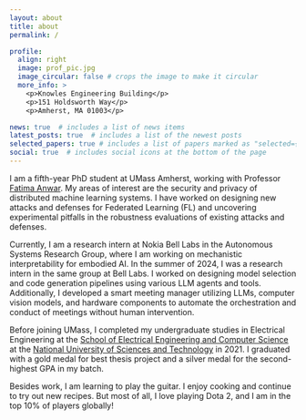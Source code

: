 ```yaml
---
layout: about
title: about
permalink: /

profile:
  align: right
  image: prof_pic.jpg
  image_circular: false # crops the image to make it circular
  more_info: >
    <p>Knowles Engineering Building</p>
    <p>151 Holdsworth Way</p>
    <p>Amherst, MA 01003</p>

news: true  # includes a list of news items
latest_posts: true  # includes a list of the newest posts
selected_papers: true # includes a list of papers marked as "selected={true}"
social: true  # includes social icons at the bottom of the page
---
```


I am a fifth-year PhD student at UMass Amherst, working with Professor [Fatima Anwar](https://people.umass.edu/fanwar/). My areas of interest are the security and privacy of distributed machine learning systems. I have worked on designing new attacks and defenses for Federated Learning (FL) and uncovering experimental pitfalls in the robustness evaluations of existing attacks and defenses.

Currently, I am a research intern at Nokia Bell Labs in the Autonomous Systems Research Group, where I am working on mechanistic interpretability for embodied AI.
In the summer of 2024, I was a research intern in the same group at Bell Labs. I worked on designing model selection and code generation pipelines using various LLM agents and tools. Additionally, I developed a smart meeting manager utilizing LLMs, computer vision models, and hardware components to automate the orchestration and conduct of meetings without human intervention.

Before joining UMass, I completed my undergraduate studies in Electrical Engineering at the [School of Electrical Engineering and Computer Science](https://seecs.nust.edu.pk) at the [National University of Sciences and Technology](https://nust.edu.pk) in 2021. I graduated with a gold medal for best thesis project and a silver medal for the second-highest GPA in my batch.

Besides work, I am learning to play the guitar. I enjoy cooking and continue to try out new recipes. But most of all, I love playing Dota 2, and I am in the top 10% of players globally!
